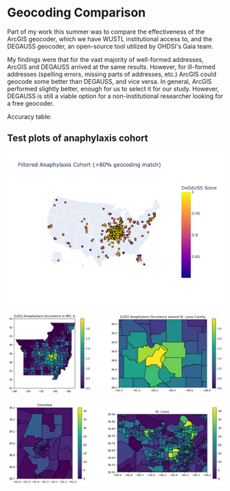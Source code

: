 # Geocoding Comparison

Part of my work this summer was to compare the effectiveness of the ArcGIS geocoder, which we have WUSTL institutional access to, and the DEGAUSS geocoder, an open-source tool utilized by OHDSI's Gaia team. 

My findings were that for the vast majority of well-formed addresses, ArcGIS and DEGAUSS arrived at the same results. However, for ill-formed addresses (spelling errors, missing parts of addresses, etc.) ArcGIS could geocode some better than DEGAUSS, and vice versa. In general, ArcGIS performed slightly better, enough for us to select it for our study. However, DEGAUSS is still a viable option for a non-institutional researcher looking for a free geocoder.

Accuracy table:


## Test plots of anaphylaxis cohort

![national scatterplot](anaphylaxisScatterplot.png)

![county choropleth](anaphylaxisCountyPlot.png)

![tract choropleth](anaphylaxisTractPlot.png)

